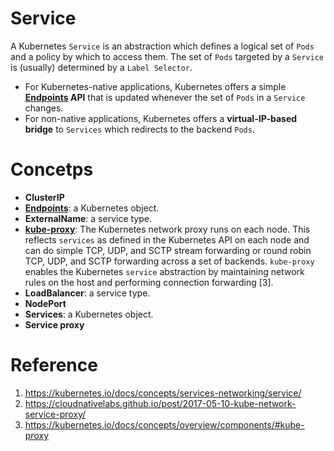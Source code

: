 # Service

A Kubernetes `Service` is an abstraction which defines a logical set of `Pods` and a policy by which to access them. The set of `Pods` targeted by a `Service` is (usually) determined by a `Label Selector`.

* For Kubernetes-native applications, Kubernetes offers a simple **[Endpoints](../endpoint/README.md) API** that is updated whenever the set of `Pods` in a `Service` changes.
* For non-native applications, Kubernetes offers a **virtual-IP-based bridge** to `Services` which redirects to the backend `Pods`.


# Concetps

* **ClusterIP**
* **[Endpoints](../endpoint/README.md)**: a Kubernetes object.
* **ExternalName**: a service type.
* **[kube-proxy](https://kubernetes.io/docs/reference/command-line-tools-reference/kube-proxy/)**: The Kubernetes network proxy runs on each node. This reflects `services` as defined in the Kubernetes API on each node and can do simple TCP, UDP, and SCTP stream forwarding or round robin TCP, UDP, and SCTP forwarding across a set of backends. `kube-proxy` enables the Kubernetes `service` abstraction by maintaining network rules on the host and performing connection forwarding [3].
* **LoadBalancer**: a service type.
* **NodePort**
* **Services**: a Kubernetes object.
* **Service proxy**


# Reference

1. https://kubernetes.io/docs/concepts/services-networking/service/
2. https://cloudnativelabs.github.io/post/2017-05-10-kube-network-service-proxy/
3. https://kubernetes.io/docs/concepts/overview/components/#kube-proxy
